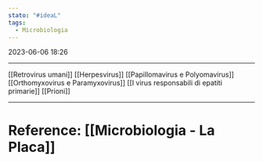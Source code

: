 ```yaml
---
stato: "#ideaL"
tags:
  - Microbiologia
---
```

2023-06-06 18:26

---
[[Retrovirus umani]]
[[Herpesvirus]]
[[Papillomavirus e Polyomavirus]]
[[Orthomyxovirus e Paramyxovirus]]
[[I virus responsabili di epatiti primarie]]
[[Prioni]]


--- 

# Reference: [[Microbiologia - La Placa]]